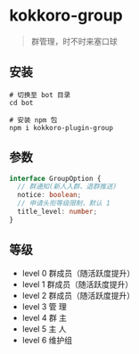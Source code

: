 # kokkoro-group

> 群管理，时不时来塞口球

## 安装

```shell
# 切换至 bot 目录
cd bot

# 安装 npm 包
npm i kokkoro-plugin-group
```

## 参数

``` typescript
interface GroupOption {
  // 群通知(新人入群、退群推送)
  notice: boolean;
  // 申请头衔等级限制，默认 1
  title_level: number;
}
```

## 等级

- level 0 群成员（随活跃度提升）
- level 1 群成员（随活跃度提升）
- level 2 群成员（随活跃度提升）
- level 3 管  理
- level 4 群  主
- level 5 主  人
- level 6 维护组
